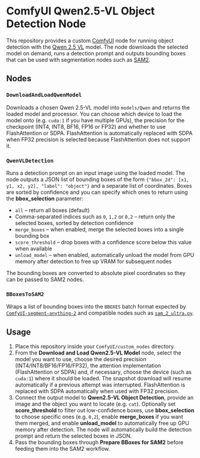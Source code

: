 # ComfyUI Qwen2.5-VL Object Detection Node

This repository provides a custom [ComfyUI](https://github.com/comfyanonymous/ComfyUI) node for running object detection with the [Qwen 2.5 VL](https://github.com/QwenLM/Qwen2.5-VL) model. The node downloads the selected model on demand, runs a detection prompt and outputs bounding boxes that can be used with segmentation nodes such as [SAM2](https://github.com/kijai/ComfyUI-segment-anything-2).

## Nodes

### `DownloadAndLoadQwenModel`
Downloads a chosen Qwen 2.5-VL model into `models/Qwen` and returns the loaded model and processor. You can choose which device to load the model onto (e.g. `cuda:1` if you have multiple GPUs), the precision for the checkpoint (INT4, INT8, BF16, FP16 or FP32) and whether to use FlashAttention or SDPA. FlashAttention is automatically replaced with SDPA when FP32 precision is selected because FlashAttention does not support it.


### `QwenVLDetection`
Runs a detection prompt on an input image using the loaded model. The node outputs a JSON list of bounding boxes of the form `{"bbox_2d": [x1, y1, x2, y2], "label": "object"}` and a separate list of coordinates. Boxes are sorted by confidence and you can specify which ones to return using the **bbox_selection** parameter:

- `all` – return all boxes (default)
- Comma-separated indices such as `0`, `1,2` or `0,2` – return only the selected boxes, sorted by detection confidence
- `merge_boxes` – when enabled, merge the selected boxes into a single bounding box
- `score_threshold` – drop boxes with a confidence score below this value when available
- `unload_model` – when enabled, automatically unload the model from GPU memory after detection to free up VRAM for subsequent nodes


The bounding boxes are converted to absolute pixel coordinates so they can be passed to SAM2 nodes.

### `BBoxesToSAM2`
Wraps a list of bounding boxes into the `BBOXES` batch format expected by
[`ComfyUI-segment-anything-2`](https://github.com/kijai/ComfyUI-segment-anything-2)
and compatible nodes such as
[`sam_2_ultra.py`](https://github.com/chflame163/ComfyUI_LayerStyle_Advance/blob/main/py/sam_2_ultra.py).

## Usage
1. Place this repository inside your `ComfyUI/custom_nodes` directory.
2. From the **Download and Load Qwen2.5-VL Model** node, select the model you want to use, choose the desired precision (INT4/INT8/BF16/FP16/FP32), the attention implementation (FlashAttention or SDPA) and, if necessary, choose the device (such as `cuda:1`) where it should be loaded. The snapshot download will resume automatically if a previous attempt was interrupted. FlashAttention is replaced with SDPA automatically when used with FP32 precision.
3. Connect the output model to **Qwen2.5-VL Object Detection**, provide an image and the object you want to locate (e.g. `cat`). Optionally set **score_threshold** to filter out low-confidence boxes, use **bbox_selection** to choose specific ones (e.g. `0,2`), enable **merge_boxes** if you want them merged, and enable **unload_model** to automatically free up GPU memory after detection. The node will automatically build the detection prompt and return the selected boxes in JSON.
4. Pass the bounding boxes through **Prepare BBoxes for SAM2** before feeding them into the SAM2 workflow.